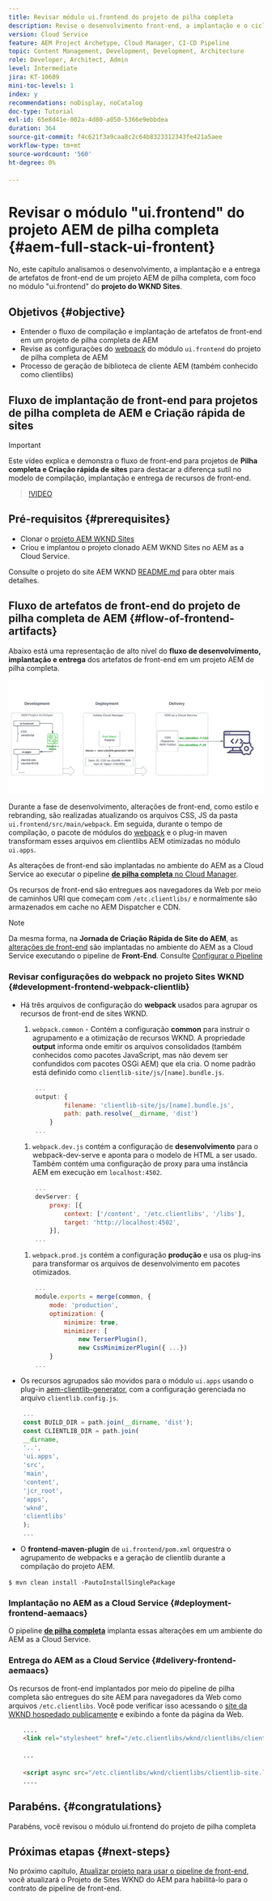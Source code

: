 ```yaml
---
title: Revisar módulo ui.frontend do projeto de pilha completa
description: Revise o desenvolvimento front-end, a implantação e o ciclo de vida de entrega de um projeto AEM Sites de pilha completa baseado em Maven.
version: Cloud Service
feature: AEM Project Archetype, Cloud Manager, CI-CD Pipeline
topic: Content Management, Development, Development, Architecture
role: Developer, Architect, Admin
level: Intermediate
jira: KT-10689
mini-toc-levels: 1
index: y
recommendations: noDisplay, noCatalog
doc-type: Tutorial
exl-id: 65e8d41e-002a-4d80-a050-5366e9ebbdea
duration: 364
source-git-commit: f4c621f3a9caa8c2c64b8323312343fe421a5aee
workflow-type: tm+mt
source-wordcount: '560'
ht-degree: 0%

---
```


# Revisar o módulo &quot;ui.frontend&quot; do projeto AEM de pilha completa {#aem-full-stack-ui-frontent}

No, este capítulo analisamos o desenvolvimento, a implantação e a entrega de artefatos de front-end de um projeto AEM de pilha completa, com foco no módulo &quot;ui.frontend&quot; do __projeto do WKND Sites__.


## Objetivos {#objective}

* Entender o fluxo de compilação e implantação de artefatos de front-end em um projeto de pilha completa de AEM
* Revise as configurações do [webpack](https://webpack.js.org/) do módulo `ui.frontend` do projeto de pilha completa de AEM
* Processo de geração de biblioteca de cliente AEM (também conhecido como clientlibs)

## Fluxo de implantação de front-end para projetos de pilha completa de AEM e Criação rápida de sites

>[!IMPORTANT]
>
>Este vídeo explica e demonstra o fluxo de front-end para projetos de **Pilha completa e Criação rápida de sites** para destacar a diferença sutil no modelo de compilação, implantação e entrega de recursos de front-end.

>[!VIDEO](https://video.tv.adobe.com/v/3409344?quality=12&learn=on)

## Pré-requisitos {#prerequisites}


* Clonar o [projeto AEM WKND Sites](https://github.com/adobe/aem-guides-wknd)
* Criou e implantou o projeto clonado AEM WKND Sites no AEM as a Cloud Service.

Consulte o projeto do site AEM WKND [README.md](https://github.com/adobe/aem-guides-wknd/blob/main/README.md) para obter mais detalhes.

## Fluxo de artefatos de front-end do projeto de pilha completa de AEM {#flow-of-frontend-artifacts}

Abaixo está uma representação de alto nível do __fluxo de desenvolvimento, implantação e entrega__ dos artefatos de front-end em um projeto AEM de pilha completa.

![Desenvolvimento, Implantação e Entrega de Artefatos de Front-End](assets/Dev-Deploy-Delivery-AEM-Project.png)


Durante a fase de desenvolvimento, alterações de front-end, como estilo e rebranding, são realizadas atualizando os arquivos CSS, JS da pasta `ui.frontend/src/main/webpack`. Em seguida, durante o tempo de compilação, o pacote de módulos do [webpack](https://webpack.js.org/) e o plug-in maven transformam esses arquivos em clientlibs AEM otimizadas no módulo `ui.apps`.

As alterações de front-end são implantadas no ambiente do AEM as a Cloud Service ao executar o pipeline [__de pilha completa__ no Cloud Manager](https://experienceleague.adobe.com/docs/experience-manager-cloud-service/content/implementing/using-cloud-manager/cicd-pipelines/introduction-ci-cd-pipelines.html).

Os recursos de front-end são entregues aos navegadores da Web por meio de caminhos URI que começam com `/etc.clientlibs/` e normalmente são armazenados em cache no AEM Dispatcher e CDN.


>[!NOTE]
>
> Da mesma forma, na __Jornada de Criação Rápida de Site do AEM__, as [alterações de front-end](https://experienceleague.adobe.com/docs/experience-manager-cloud-service/content/sites/administering/site-creation/quick-site/customize-theme.html) são implantadas no ambiente do AEM as a Cloud Service executando o pipeline de __Front-End__. Consulte [Configurar o Pipeline](https://experienceleague.adobe.com/docs/experience-manager-cloud-service/content/sites/administering/site-creation/quick-site/pipeline-setup.html)

### Revisar configurações do webpack no projeto Sites WKND {#development-frontend-webpack-clientlib}

* Há três arquivos de configuração do __webpack__ usados para agrupar os recursos de front-end de sites WKND.

   1. `webpack.common` - Contém a configuração __common__ para instruir o agrupamento e a otimização de recursos WKND. A propriedade __output__ informa onde emitir os arquivos consolidados (também conhecidos como pacotes JavaScript, mas não devem ser confundidos com pacotes OSGi AEM) que ela cria. O nome padrão está definido como `clientlib-site/js/[name].bundle.js`.

  ```javascript
      ...
      output: {
              filename: 'clientlib-site/js/[name].bundle.js',
              path: path.resolve(__dirname, 'dist')
          }
      ...    
  ```

   1. `webpack.dev.js` contém a configuração de __desenvolvimento__ para o webpack-dev-serve e aponta para o modelo de HTML a ser usado. Também contém uma configuração de proxy para uma instância AEM em execução em `localhost:4502`.

  ```javascript
      ...
      devServer: {
          proxy: [{
              context: ['/content', '/etc.clientlibs', '/libs'],
              target: 'http://localhost:4502',
          }],
      ...    
  ```

   1. `webpack.prod.js` contém a configuração __produção__ e usa os plug-ins para transformar os arquivos de desenvolvimento em pacotes otimizados.

  ```javascript
      ...
      module.exports = merge(common, {
          mode: 'production',
          optimization: {
              minimize: true,
              minimizer: [
                  new TerserPlugin(),
                  new CssMinimizerPlugin({ ...})
          }
      ...    
  ```


* Os recursos agrupados são movidos para o módulo `ui.apps` usando o plug-in [aem-clientlib-generator](https://www.npmjs.com/package/aem-clientlib-generator), com a configuração gerenciada no arquivo `clientlib.config.js`.

```javascript
    ...
    const BUILD_DIR = path.join(__dirname, 'dist');
    const CLIENTLIB_DIR = path.join(
    __dirname,
    '..',
    'ui.apps',
    'src',
    'main',
    'content',
    'jcr_root',
    'apps',
    'wknd',
    'clientlibs'
    );
    ...
```

* O __frontend-maven-plugin__ de `ui.frontend/pom.xml` orquestra o agrupamento de webpacks e a geração de clientlib durante a compilação do projeto AEM.

`$ mvn clean install -PautoInstallSinglePackage`

### Implantação no AEM as a Cloud Service {#deployment-frontend-aemaacs}

O pipeline [__de pilha completa__](https://experienceleague.adobe.com/docs/experience-manager-cloud-service/content/implementing/using-cloud-manager/cicd-pipelines/introduction-ci-cd-pipelines.html?#full-stack-pipeline) implanta essas alterações em um ambiente do AEM as a Cloud Service.


### Entrega do AEM as a Cloud Service {#delivery-frontend-aemaacs}

Os recursos de front-end implantados por meio do pipeline de pilha completa são entregues do site AEM para navegadores da Web como arquivos `/etc.clientlibs`. Você pode verificar isso acessando o [site da WKND hospedado publicamente](https://wknd.site/content/wknd/us/en.html) e exibindo a fonte da página da Web.

```html
    ....
    <link rel="stylesheet" href="/etc.clientlibs/wknd/clientlibs/clientlib-site.lc-181cd4102f7f49aa30eea548a7715c31-lc.min.css" type="text/css">

    ...

    <script async src="/etc.clientlibs/wknd/clientlibs/clientlib-site.lc-d4e7c03fe5c6a405a23b3ca1cc3dcd3d-lc.min.js"></script>
    ....
```

## Parabéns. {#congratulations}

Parabéns, você revisou o módulo ui.frontend do projeto de pilha completa

## Próximas etapas {#next-steps}

No próximo capítulo, [Atualizar projeto para usar o pipeline de front-end](update-project.md), você atualizará o Projeto de Sites WKND do AEM para habilitá-lo para o contrato de pipeline de front-end.
